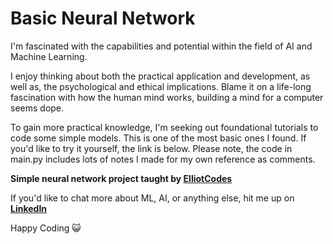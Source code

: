 # Basic Neural Network
I'm fascinated with the capabilities and potential within the field of AI and Machine Learning.

I enjoy thinking about both the practical application and development, as well as, the psychological and ethical implications. Blame it on a life-long fascination with how the human mind works, building a mind for a computer seems dope.

To gain more practical knowledge, I'm seeking out foundational tutorials to code some simple models. This is one of the most basic ones I found. If you'd like to try it yourself, the link is below. Please note, the code in main.py includes lots of notes I made for my own reference as comments. 

**Simple neural network project taught by [ElliotCodes](https://github.com/MaeYoungPhan/basicNeuralNetwork.git)**

If you'd like to chat more about ML, AI, or anything else, hit me up on **[LinkedIn](https://www.linkedin.com/in/maeyoungphan/)**

Happy Coding 😺
